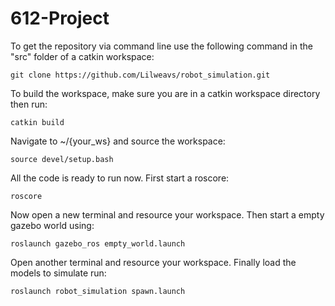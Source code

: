 # 612-Project

To get the repository via command line use the following command in the "src" folder of a catkin workspace:
```
git clone https://github.com/Lilweavs/robot_simulation.git
```
To build the workspace, make sure you are in a catkin workspace directory then run:
```
catkin build
```
Navigate to ~/{your_ws} and source the workspace:
```
source devel/setup.bash
```
All the code is ready to run now. First start a roscore:
```
roscore
```
Now open a new terminal and resource your workspace. Then start a empty gazebo world using:
```
roslaunch gazebo_ros empty_world.launch
```
Open another terminal and resource your workspace. Finally load the models to simulate run:
```
roslaunch robot_simulation spawn.launch
```

